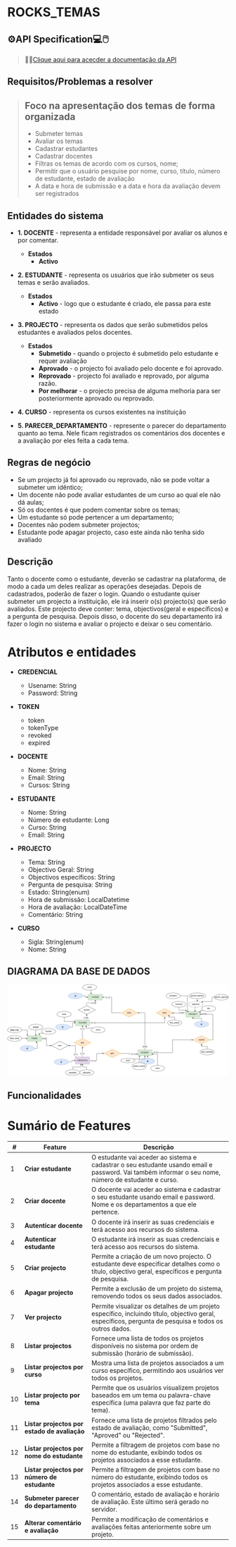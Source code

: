 # ROCKS_TEMAS

## ⚙️API Specification💻🖱️
> 🔗🔗[Clique aqui para acecder a documentação da API](https://painted-phone-979.notion.site/rocks-temas-API-ee2c137b1bc94c59a17fe5aef4ce1953)

## Requisitos/Problemas a resolver
> ## Foco na apresentação dos temas de forma organizada
> * Submeter temas
> * Avaliar os temas
> * Cadastrar estudantes
> * Cadastrar docentes
> * Filtras os temas de acordo com os cursos, nome;
> * Permitir que o usuário pesquise por nome, curso, título, número de estudante, estado de avaliação
> * A data e hora de submissão e a data e hora da avaliação devem ser registrados

## Entidades do sistema

* **1. DOCENTE** - representa a entidade responsável por avaliar os alunos e por comentar.
    * **Estados**
        - **Activo**
        
* **2. ESTUDANTE** - representa os usuários que irão submeter os seus temas e serão avaliados.
    * **Estados**
        - **Activo** - logo que o estudante é criado, ele passa para este estado

* **3. PROJECTO** - representa os dados que serão submetidos pelos estudantes e avaliados pelos docentes.
    - **Estados**
        * **Submetido** - quando o projecto é submetido pelo estudante e requer avaliação
        * **Aprovado** - o projecto foi avaliado pelo docente e foi aprovado.
        * **Reprovado** - projecto foi avaliado e reprovado, por alguma razão.
        * **Por melhorar** - o projecto precisa de alguma melhoria para ser posteriormente aprovado ou reprovado. 

* **4. CURSO** - representa os cursos existentes na instituição

* **5. PARECER_DEPARTAMENTO** - represente o parecer do departamento quanto ao tema. Nele ficam registrados os comentários dos docentes e a avaliação por eles feita a cada tema.

## Regras de negócio
* Se um projecto já foi aprovado ou reprovado, não se pode voltar a submeter um idêntico;
* Um docente não pode avaliar estudantes de um curso ao qual ele não dá aulas;
* Só os docentes é que podem comentar sobre os temas;
* Um estudante só pode pertencer a um departamento;
* Docentes não podem submeter projectos;
* Estudante pode apagar projecto, caso este ainda não tenha sido avaliado


##  Descrição
Tanto o docente como o estudante, deverão se cadastrar na plataforma, de modo a cada um deles realizar as operações desejadas. Depois de cadastrados, poderão de fazer o login. Quando o estudante quiser submeter um projecto a instituição, ele irá inserir o(s) projecto(s) que serão avaliados. Este projecto deve conter: tema, objectivos(geral e específicos) e a pergunta de pesquisa. Depois disso, o docente do seu departamento irá fazer o login no sistema  e avaliar o projecto e deixar o seu comentário.

# Atributos e entidades
* **CREDENCIAL**
    * Usename: String
    * Password: String

* **TOKEN**
    * token
    * tokenType
    * revoked
    * expired

* **DOCENTE**
    * Nome: String
    * Email: String
    * Cursos: String

* **ESTUDANTE**
    * Nome: String
    * Número de estudante: Long
    * Curso: String
    * Email: String

* **PROJECTO**
    * Tema: String
    * Objectivo Geral: String
    * Objectivos específicos: String
    * Pergunta de pesquisa: String
    * Estado: String(enum)
    * Hora de submissão: LocalDatetime
    * Hora de avaliação: LocalDateTime
    * Comentário: String

* **CURSO**
    * Sigla: String(enum)
    * Nome: String

## DIAGRAMA DA BASE DE DADOS
![Alt Text](rocks_temas.png)

## Funcionalidades
# Sumário de Features

| **#** | **Feature**                       | **Descrição**                                                                                               |
|-------|-----------------------------------|-------------------------------------------------------------------------------------------------------------|
| 1     | **Criar estudante**               | O estudante vai aceder ao sistema e cadastrar o seu estudante usando email e password. Vai também informar o seu nome, número de estudante e curso. |
| 2     | **Criar docente**                 | O docente vai aceder ao sistema e cadastrar o seu estudante usando email e password. Nome e os departamentos a que ele pertence. |
| 3     | **Autenticar docente**            | O docente irá inserir as suas credenciais e terá acesso aos recursos do sistema.                           |
| 4     | **Autenticar estudante**          | O estudante irá inserir as suas credenciais e terá acesso aos recursos do sistema.                          |
| 5     | **Criar projecto**                | Permite a criação de um novo projecto. O estudante deve especificar detalhes como o título, objectivo geral, específicos e pergunta de pesquisa. |
| 6     | **Apagar projecto**               | Permite a exclusão de um projeto do sistema, removendo todos os seus dados associados.                       |
| 7     | **Ver projecto**                  | Permite visualizar os detalhes de um projeto específico, incluindo título, objectivo geral, específicos, pergunta de pesquisa e todos os outros dados. |
| 8     | **Listar projectos**              | Fornece uma lista de todos os projetos disponíveis no sistema por ordem de submissão (horário de submissão). |
| 9    | **Listar projectos por curso**    | Mostra uma lista de projetos associados a um curso específico, permitindo aos usuários ver todos os projetos. |
| 10    | **Listar projecto por tema**      | Permite que os usuários visualizem projetos baseados em um tema ou palavra-chave específica (uma palavra que faz parte do tema). |
| 11    | **Listar projectos por estado de avaliação** | Fornece uma lista de projetos filtrados pelo estado de avaliação, como "Submitted", "Aproved" ou "Rejected". |
| 12    | **Listar projectos por nome do estudante** | Permite a filtragem de projetos com base no nome do estudante, exibindo todos os projetos associados a esse estudante. |
| 13    | **Listar projectos por número de estudante** | Permite a filtragem de projetos com base no número do estudante, exibindo todos os projetos associados a esse estudante. |
| 14    | **Submeter parecer do departamento** | O comentário, estado de avaliação e horário de avaliação. Este último será gerado no servidor.               |
| 15    | **Alterar comentário e avaliação** | Permite a modificação de comentários e avaliações feitas anteriormente sobre um projeto.                   |



